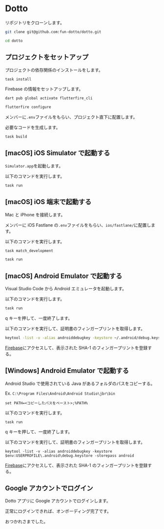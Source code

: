 # Dotto

リポジトリをクローンします。

```zsh
git clone git@github.com:fun-dotto/dotto.git
```

```zsh
cd dotto
```

## プロジェクトをセットアップ

プロジェクトの依存関係のインストールをします。

```zsh
task install
```

Firebase の情報をセットアップします。

```zsh
dart pub global activate flutterfire_cli
```

```zsh
flutterfire configure
```

メンバーに`.env`ファイルをもらい、プロジェクト直下に配置します。

必要なコードを生成します。

```zsh
task build
```

## [macOS] iOS Simulator で起動する

`Simulator.app`を起動します。

以下のコマンドを実行します。

```zsh
task run
```

## [macOS] iOS 端末で起動する

Mac と iPhone を接続します。

メンバーに iOS Fastlane の`.env`ファイルをもらい、`ios/fastlane/`に配置します。

以下のコマンドを実行します。

```zsh
task match_development
```

```zsh
task run
```

## [macOS] Android Emulator で起動する

Visual Studio Code から Android エミュレータを起動します。

以下のコマンドを実行します。

```zsh
task run
```

q キーを押して、一度終了します。

以下のコマンドを実行して、証明書のフィンガープリントを取得します。

```zsh
keytool -list -v -alias androiddebugkey -keystore ~/.android/debug.keystore -storepass android
```

[Firebase](https://console.firebase.google.com/u/0/project/swift2023groupc/settings/general/android:jp.ac.fun.dotto?hl=ja)にアクセスして、表示された SHA-1 のフィンガープリントを登録する。

## [Windows] Android Emulator で起動する

Android Studio で使用されている Java があるフォルダのパスをコピーする。

Ex. `C:\Program Files\Android\Android Studio\jbr\bin`

```pwsh
set PATH=<コピーしたパスをペースト>;%PATH%
```

以下のコマンドを実行します。

```pwsh
task run
```

q キーを押して、一度終了します。

以下のコマンドを実行して、証明書のフィンガープリントを取得します。

```pwsh
keytool -list -v -alias androiddebugkey -keystore $env:USERPROFILE\.android\debug.keystore -storepass android
```

[Firebase](https://console.firebase.google.com/u/0/project/swift2023groupc/settings/general/android:jp.ac.fun.dotto?hl=ja)にアクセスして、表示された SHA-1 のフィンガープリントを登録する。

## Google アカウントでログイン

Dotto アプリに Google アカウントでログインします。

正常にログインできれば、オンボーディング完了です。

おつかれさまでした。
